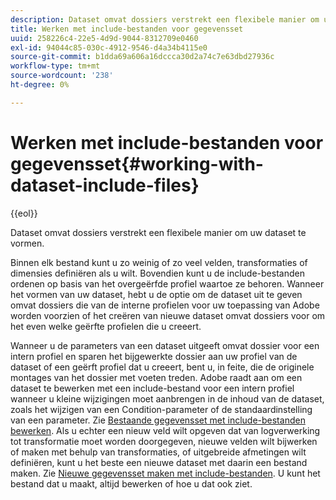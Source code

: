 ```yaml
---
description: Dataset omvat dossiers verstrekt een flexibele manier om uw dataset te vormen.
title: Werken met include-bestanden voor gegevensset
uuid: 258226c4-22e5-4d9d-9044-8312709e0460
exl-id: 94044c85-030c-4912-9546-d4a34b4115e0
source-git-commit: b1dda69a606a16dccca30d2a74c7e63dbd27936c
workflow-type: tm+mt
source-wordcount: '238'
ht-degree: 0%

---
```


# Werken met include-bestanden voor gegevensset{#working-with-dataset-include-files}

{{eol}}

Dataset omvat dossiers verstrekt een flexibele manier om uw dataset te vormen.

Binnen elk bestand kunt u zo weinig of zo veel velden, transformaties of dimensies definiëren als u wilt. Bovendien kunt u de include-bestanden ordenen op basis van het overgeërfde profiel waartoe ze behoren. Wanneer het vormen van uw dataset, hebt u de optie om de dataset uit te geven omvat dossiers die van de interne profielen voor uw toepassing van Adobe worden voorzien of het creëren van nieuwe dataset omvat dossiers voor om het even welke geërfte profielen die u creeert.

Wanneer u de parameters van een dataset uitgeeft omvat dossier voor een intern profiel en sparen het bijgewerkte dossier aan uw profiel van de dataset of een geërft profiel dat u creeert, bent u, in feite, die de originele montages van het dossier met voeten treden. Adobe raadt aan om een dataset te bewerken met een include-bestand voor een intern profiel wanneer u kleine wijzigingen moet aanbrengen in de inhoud van de dataset, zoals het wijzigen van een Condition-parameter of de standaardinstelling van een parameter. Zie [Bestaande gegevensset met include-bestanden bewerken](../../../../home/c-dataset-const-proc/c-dataset-inc-files/c-work-dataset-inc-files/t-edit-ex-dataset-inc-files.md#task-456c04e38ebc425fb35677a6bb6aa077). Als u echter een nieuw veld wilt opgeven dat van logverwerking tot transformatie moet worden doorgegeven, nieuwe velden wilt bijwerken of maken met behulp van transformaties, of uitgebreide afmetingen wilt definiëren, kunt u het beste een nieuwe dataset met daarin een bestand maken. Zie [Nieuwe gegevensset maken met include-bestanden](../../../../home/c-dataset-const-proc/c-dataset-inc-files/c-work-dataset-inc-files/t-create-new-dataset-inc-files.md#task-b29f30605c374a6ca747ac843337b06e). U kunt het bestand dat u maakt, altijd bewerken of hoe u dat ook ziet.

